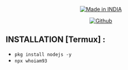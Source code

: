 
<p align="center">
<a href="https://github.com/N17R0-HACKERS/whoiam93"><img title="Made in INDIA" src="https://img.shields.io/badge/MADE%20IN-INDIA-SCRIPT?colorA=%23ff8100&colorB=%23017e40&colorC=%23ff0000&style=for-the-badge"></a>
</p>
<p align="center">
<a href="https://github.com/N17R0-HACKERS"><img title="Github" src="https://img.shields.io/badge/N17R0-HACKERS-brightgreen?style=for-the-badge&logo=github"></a>



## INSTALLATION [Termux] :
* `pkg install nodejs -y `
* `npx whoiam93 `





